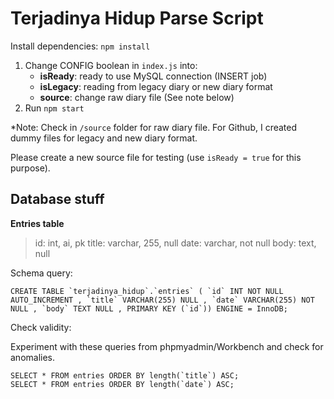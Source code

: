 
# Terjadinya Hidup Parse Script

Install dependencies: `npm install`

1. Change CONFIG boolean in `index.js` into:
    - **isReady**: ready to use MySQL connection (INSERT job)
    - **isLegacy**: reading from legacy diary or new diary format
    - **source**: change raw diary file (See note below)
2. Run `npm start`

\*Note:
Check in `/source` folder for raw diary file. For Github, I created dummy files for legacy and new diary format.

Please create a new source file for testing (use `isReady = true` for this purpose).

## Database stuff

**Entries table**

>id: int, ai, pk
>title: varchar, 255, null
>date: varchar, not null
>body: text, null

Schema query:
```
CREATE TABLE `terjadinya_hidup`.`entries` ( `id` INT NOT NULL AUTO_INCREMENT , `title` VARCHAR(255) NULL , `date` VARCHAR(255) NOT NULL , `body` TEXT NULL , PRIMARY KEY (`id`)) ENGINE = InnoDB;
```

Check validity:

Experiment with these queries from phpmyadmin/Workbench and check for anomalies.

```
SELECT * FROM entries ORDER BY length(`title`) ASC;
SELECT * FROM entries ORDER BY length(`date`) ASC;
```
